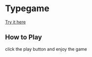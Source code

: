 # Typegame
[Try it here](https://blog.kyofer.com/Typegame)
## How to Play
click the play button and enjoy the game
